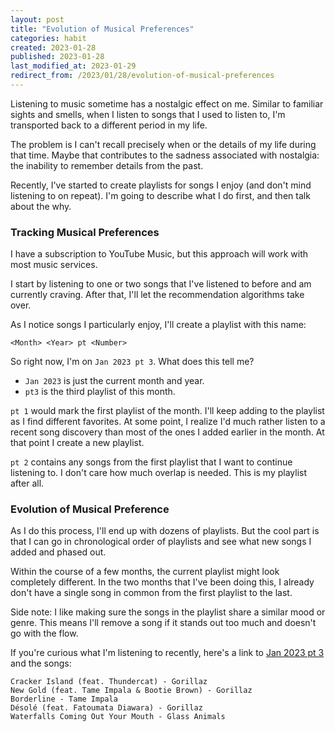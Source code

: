 ```yaml
---
layout: post
title: "Evolution of Musical Preferences"
categories: habit
created: 2023-01-28
published: 2023-01-28
last_modified_at: 2023-01-29
redirect_from: /2023/01/28/evolution-of-musical-preferences
---
```

Listening to music sometime has a nostalgic effect on me. Similar to familiar sights and smells, when I listen to songs that I used to listen to, I'm transported back to a different period in my life.

The problem is I can't recall precisely when or the details of my life during that time. Maybe that contributes to the sadness associated with nostalgia: the inability to remember details from the past.

Recently, I've started to create playlists for songs I enjoy (and don't mind listening to on repeat). I'm going to describe what I do first, and then talk about the why.

### Tracking Musical Preferences

I have a subscription to YouTube Music, but this approach will work with most music services.

I start by listening to one or two songs that I've listened to before and am currently craving. After that, I'll let the recommendation algorithms take over.

As I notice songs I particularly enjoy, I'll create a playlist with this name:

```
<Month> <Year> pt <Number>
```

So right now, I'm on `Jan 2023 pt 3`. What does this tell me?
* `Jan 2023` is just the current month and year.
* `pt3` is the third playlist of this month.

`pt 1` would mark the first playlist of the month. I'll keep adding to the playlist as I find different favorites. At some point, I realize I'd much rather listen to a recent song discovery than most of the ones I added earlier in the month. At that point I create a new playlist.

`pt 2` contains any songs from the first playlist that I want to continue listening to. I don't care how much overlap is needed. This is my playlist after all.

### Evolution of Musical Preference

As I do this process, I'll end up with dozens of playlists. But the cool part is that I can go in chronological order of playlists and see what new songs I added and phased out.

Within the course of a few months, the current playlist might look completely different. In the two months that I've been doing this, I already don't have a single song in common from the first playlist to the last.

Side note: I like making sure the songs in the playlist share a similar mood or genre. This means I'll remove a song if it stands out too much and doesn't go with the flow.

If you're curious what I'm listening to recently, here's a link to [Jan 2023 pt 3](https://music.youtube.com/playlist?list=PL_SVJGmt_58OzQPbWh_vtYKW8T4UmePvZ) and the songs:

```plaintext
Cracker Island (feat. Thundercat) - Gorillaz
New Gold (feat. Tame Impala & Bootie Brown) - Gorillaz
Borderline - Tame Impala
Désolé (feat. Fatoumata Diawara) - Gorillaz
Waterfalls Coming Out Your Mouth - Glass Animals
```
